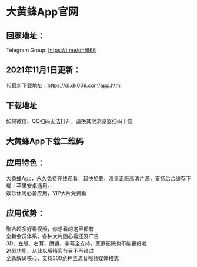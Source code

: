 # 大黄蜂App官网

## 回家地址：
 Telegram Group: https://t.me/dhf666

## 2021年11月1日更新：
10最新下载地址：https://di.dk009.com/app.html
 
## 下载地址
 如果微信、QQ扫码无法打开，请换其他浏览器扫码下载

## 大黄蜂App下载二维码

## 应用特色：
大黄蜂App，永久免费在线观看，超快加载，海量正版高清片源，支持后台缓存下载！苹果安卓通用。  
娱乐休闲必备应用，VIP大片免费看  

## 应用优势：
聚合超多好看视频，你想看的这里都有  
全新会员体系，各种大片随心看还没广告  
3D、左眼、右耳、魔镜、字幕全支持，家庭影院也不能更好啦  
追剧功能，从此以后精彩节目不再错过  
全新解码核心，支持300余种主流音视频媒体格式  
